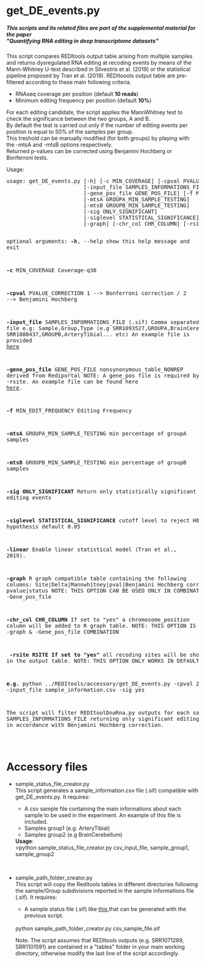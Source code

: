<!DOCTYPE html PUBLIC "-//W3C//DTD XHTML 1.0 Transitional//EN"
  "http://www.w3.org/TR/xhtml1/DTD/xhtml1-transitional.dtd">
<html xmlns="http://www.w3.org/1999/xhtml">
  <head>
    <meta http-equiv="Content-Type" content="text/html; charset=utf-8" />  
  </head>
  <body>
<h1>get_DE_events.py</h1>
<h5>This scripts and its related files are part of the supplemental material for the paper<br>
  "Quantifying RNA editing in deep transcriptome datasets"</h5>
<p class-text="justify">
This script compares REDItools output table arising from multiple samples and returns dysregulated RNA editing at recoding events by means of the Mann-Whitney U-test described in Silvestris et al. (2019) or the statistical pipeline proposed by Tran et al. (2019). REDItoools output table are pre-filtered according to these main following criteria.  
<ul>
<li>RNAseq coverage per position (default <b>10 reads</b>)</li>
<li>Minimum editing frequency per position (default <b>10%</b>)</li>
</ul>

<p class-text="justify">For each editing candidate, the script applies the MannWhitney test to check the significance between the two groups, A and B. <br> By default the test is carried out only if the number of editing events per position is equal to 50% of the samples per group. <br> This treshold can be manually modified (for both groups) by playing with the -mtsA and -mtsB options respectively. <br> Returned p-values can be corrected using Benjamini Hochberg or Bonferroni tests.</p> 
<p>Usage:</p> 
<pre>
usage: get_DE_events.py [-h] [-c MIN_COVERAGE] [-cpval PVALUE_CORRECTION]
                        [-input_file SAMPLES_INFORMATIONS_FILE]
                        [-gene_pos_file GENE_POS_FILE] [-f MIN_EDIT_FREQUENCY]
                        [-mtsA GROUPA_MIN_SAMPLE_TESTING]
                        [-mtsB GROUPB_MIN_SAMPLE_TESTING]
                        [-sig ONLY_SIGNIFICANT]
                        [-siglevel STATISTICAL_SIGNIFICANCE] [-linear]
                        [-graph] [-chr_col CHR_COLUMN] [-rsite RSITE]

optional arguments:
  <b>-h</b>, --help            show this help message and exit
  
  <b>-c</b> MIN_COVERAGE       Coverage-q30
  
  <b>-cpval</b> PVALUE_CORRECTION 1 --> Bonferroni correction / 2 --> Benjamini Hochberg
  
  <b>-input_file</b> SAMPLES_INFORMATIONS_FILE (.sif) Comma separated file e.g: Sample,Group,Type 
  (e.g SRR1093527,GROUPA,BrainCerebellum..., SRR1088437,GROUPB,ArteryTibial... etc)
  An example file is provided<a href="https://raw.githubusercontent.com/BioinfoUNIBA/QEdit/master/Example_files/csv_input_file"> here</a>
  
  <b>-gene_pos_file</b> GENE_POS_FILE nonsynonymous_table_NONREP derived from Rediportal 
  NOTE: A gene_pos file is required by -graph or -rsite.
  An example file can be found here <a href="https://raw.githubusercontent.com/BioinfoUNIBA/QEdit/master/Example_files/nonsynonymous_table_NONREP_2BS.txt">here</a>.
  
  <b>-f</b> MIN_EDIT_FREQUENCY Editing Frequency
  
  <b>-mtsA</b> GROUPA_MIN_SAMPLE_TESTING min percentage of groupA samples                      
  
  <b>-mtsB</b> GROUPB_MIN_SAMPLE_TESTING min percentage of groupB samples                      
  
  <b>-sig ONLY_SIGNIFICANT</b> Return only statistically significant editing events
  
  <b>-siglevel STATISTICAL_SIGNIFICANCE</b> cutoff level to reject H0 hypothesis default 0.05
  
  <b>-linear</b> Enable linear statistical model (Tran et al., 2019).
  
  <b>-graph</b> R graph compatible table containing the following columns: 
  Site|Delta|Mannwhitney|pval|Benjamini Hochberg corrected pvalue|status
  NOTE: THIS OPTION CAN BE USED ONLY IN COMBINATION with -Gene_pos_file
  
  <b>-chr_col CHR_COLUMN</b> If set to "yes" a chromosome_position column will be added to R graph table. 
  NOTE: THIS OPTION IS SPECIFIC FOR -graph & -Gene_pos_file COMBINATION
  
 <b> -rsite RSITE If set to "yes"</b> all recoding sites will be shown in the output table. 
 NOTE: THIS OPTION ONLY WORKS IN DEFAULT MODE.
                                                                                      
<b>e.g.</b> python ../REDItools/accessory/get_DE_events.py -cpval 2 -input_file  sample_information.csv -sig yes
<p class-text="justify">The script will filter REDItoolDnaRna.py outputs for each sample contained in the
SAMPLES_INFORMATIONS_FILE returning only significant editing events (pval <= 0.05)
in accordance with Benjamini Hochberg correction.</p>

</pre>
<h1>Accessory files</h1>
<ul>
  <li>sample_status_file_creator.py</li>
  This script generates a sample_information.csv file (.sif) compatible with get_DE_events.py. It requires:
  <ul>
    <li> A csv sample file containing the main informations about each sample to be used in the experiment. 
    An example of this file is included.</li>
    <li> Samples group1 (e.g. ArteryTibial) </li>
    <li> Samples group2 (e.g BrainCerebellum) </li>
  </ul>
  <b>Usage</b>:
  <br>
    >python sample_status_file_creator.py csv_input_file, sample_group1, sample_group2
</ul>
<br>
<ul>
  <li>sample_path_folder_creator.py</li> 
  This script will copy the Reditools tables in different directories following the sample/Group subdivisions reported in
  the sample informations file (.sif). It requires:
  <ul>
    <li> A sample status file (.sif) like <a href="https://raw.githubusercontent.com/BioinfoUNIBA/QEdit/master/Example_files/csv_input_file"> this </a> that can be generated with the previous script.</li>
  </ul>
  <br>
    python sample_path_folder_creator.py csv_sample_file.sif

Note. The script assumes that REDItools outputs (e.g. SRR1071289, SRR1101591) are contained in a "tables" folder in your main working directory, otherwise modify the last line of the script accordingly.

</body>
</html> 

